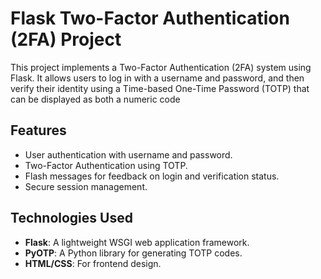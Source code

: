 # Flask Two-Factor Authentication (2FA) Project

This project implements a Two-Factor Authentication (2FA) system using Flask. It allows users to log in with a username and password, and then verify their identity using a Time-based One-Time Password (TOTP) that can be displayed as both a numeric code 
## Features

- User authentication with username and password.
- Two-Factor Authentication using TOTP.
- Flash messages for feedback on login and verification status.
- Secure session management.

## Technologies Used

- **Flask**: A lightweight WSGI web application framework.
- **PyOTP**: A Python library for generating TOTP codes.
- **HTML/CSS**: For frontend design.
